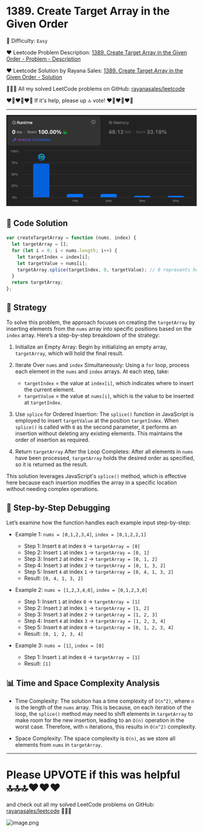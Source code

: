 # 1389. Create Target Array in the Given Order

🌱 Difficulty: `Easy`

❤️ Leetcode Problem Description: [1389. Create Target Array in the Given Order - Problem - Description](https://leetcode.com/problems/create-target-array-in-the-given-order/)

❤️ Leetcode Solution by Rayana Sales: [1389. Create Target Array in the Given Order - Solution](https://leetcode.com/problems/create-target-array-in-the-given-order/solutions/6046007/topic)

💁🏻‍♀️ All my solved LeetCode problems on GitHub: [rayanasales/leetcode](https://github.com/rayanasales/leetcode)

❤️‍🔥❤️‍🔥❤️‍🔥 If it's help, please up 🔝 vote! ❤️‍🔥❤️‍🔥❤️‍🔥

---

![alt text](image.png)

## 🚀 Code Solution

```javascript []
var createTargetArray = function (nums, index) {
  let targetArray = [];
  for (let i = 0; i < nums.length; i++) {
    let targetIndex = index[i];
    let targetValue = nums[i];
    targetArray.splice(targetIndex, 0, targetValue); // 0 represents how many items must be deleted
  }
  return targetArray;
};
```

## 💎 Strategy

To solve this problem, the approach focuses on creating the `targetArray` by inserting elements from the `nums` array into specific positions based on the `index` array. Here’s a step-by-step breakdown of the strategy:

1. Initialize an Empty Array: Begin by initializing an empty array, `targetArray`, which will hold the final result.

2. Iterate Over `nums` and `index` Simultaneously: Using a `for` loop, process each element in the `nums` and `index` arrays. At each step, take:

   - `targetIndex` = the value at `index[i]`, which indicates where to insert the current element.
   - `targetValue` = the value at `nums[i]`, which is the value to be inserted at `targetIndex`.

3. Use `splice` for Ordered Insertion: The `splice()` function in JavaScript is employed to insert `targetValue` at the position `targetIndex`. When `splice()` is called with `0` as the second parameter, it performs an insertion without deleting any existing elements. This maintains the order of insertion as required.

4. Return `targetArray` After the Loop Completes: After all elements in `nums` have been processed, `targetArray` holds the desired order as specified, so it is returned as the result.

This solution leverages JavaScript's `splice()` method, which is effective here because each insertion modifies the array in a specific location without needing complex operations.

## 🔎 Step-by-Step Debugging

Let’s examine how the function handles each example input step-by-step:

- Example 1: `nums = [0,1,2,3,4]`, `index = [0,1,2,2,1]`

  - Step 1: Insert `0` at index `0` → `targetArray = [0]`
  - Step 2: Insert `1` at index `1` → `targetArray = [0, 1]`
  - Step 3: Insert `2` at index `2` → `targetArray = [0, 1, 2]`
  - Step 4: Insert `3` at index `2` → `targetArray = [0, 1, 3, 2]`
  - Step 5: Insert `4` at index `1` → `targetArray = [0, 4, 1, 3, 2]`
  - Result: `[0, 4, 1, 3, 2]`

- Example 2: `nums = [1,2,3,4,0]`, `index = [0,1,2,3,0]`

  - Step 1: Insert `1` at index `0` → `targetArray = [1]`
  - Step 2: Insert `2` at index `1` → `targetArray = [1, 2]`
  - Step 3: Insert `3` at index `2` → `targetArray = [1, 2, 3]`
  - Step 4: Insert `4` at index `3` → `targetArray = [1, 2, 3, 4]`
  - Step 5: Insert `0` at index `0` → `targetArray = [0, 1, 2, 3, 4]`
  - Result: `[0, 1, 2, 3, 4]`

- Example 3: `nums = [1]`, `index = [0]`
  - Step 1: Insert `1` at index `0` → `targetArray = [1]`
  - Result: `[1]`

## 📊 Time and Space Complexity Analysis

- Time Complexity: The solution has a time complexity of `O(n^2)`, where `n` is the length of the `nums` array. This is because, on each iteration of the loop, the `splice()` method may need to shift elements in `targetArray` to make room for the new insertion, leading to an `O(n)` operation in the worst case. Therefore, with `n` iterations, this results in `O(n^2)` complexity.

- Space Complexity: The space complexity is `O(n)`, as we store all elements from `nums` in `targetArray`.

---

# Please UPVOTE if this was helpful 🔝🔝🔝❤️❤️❤️

and check out all my solved LeetCode problems on GitHub: [rayanasales/leetcode](https://github.com/rayanasales/leetcode) 🤙😚🤘

![image.png](https://assets.leetcode.com/users/images/57bce3b1-56e2-4c20-9cdf-b61fef26b93b_1725494158.6252415.png)

